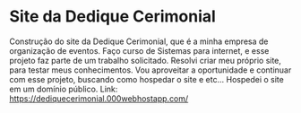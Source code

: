 # Site da Dedique Cerimonial
Construção do site da Dedique Cerimonial, que é a minha empresa de organização de eventos. 
Faço curso de Sistemas para internet, e esse projeto  faz parte de um trabalho solicitado. 
Resolvi criar meu próprio site, para testar meus conhecimentos. Vou aproveitar a oportunidade
e continuar com esse projeto, buscando como hospedar o site e etc...
Hospedei o site em um domínio público. Link: https://dediquecerimonial.000webhostapp.com/


